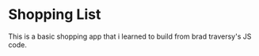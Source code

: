 # Shopping List 

This is a basic shopping app that i learned to build from brad traversy's JS code.
